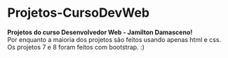 # Projetos-CursoDevWeb
<strong>Projetos do curso Desenvolvedor Web - Jamilton Damasceno!</strong><br>
Por enquanto a maioria dos projetos são feitos usando apenas html e css.<br>
Os projetos 7 e 8 foram feitos com bootstrap. :)
